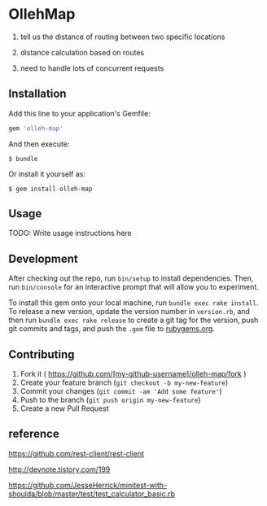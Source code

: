 # OllehMap

1) tell us the distance of routing between two specific locations

2) distance calculation based on routes

3) need to handle lots of concurrent requests

## Installation

Add this line to your application's Gemfile:

```ruby
gem 'olleh-map'
```

And then execute:

    $ bundle

Or install it yourself as:

    $ gem install olleh-map

## Usage

TODO: Write usage instructions here

## Development

After checking out the repo, run `bin/setup` to install dependencies. Then, run `bin/console` for an interactive prompt that will allow you to experiment.

To install this gem onto your local machine, run `bundle exec rake install`. To release a new version, update the version number in `version.rb`, and then run `bundle exec rake release` to create a git tag for the version, push git commits and tags, and push the `.gem` file to [rubygems.org](https://rubygems.org).

## Contributing

1. Fork it ( https://github.com/[my-github-username]/olleh-map/fork )
2. Create your feature branch (`git checkout -b my-new-feature`)
3. Commit your changes (`git commit -am 'Add some feature'`)
4. Push to the branch (`git push origin my-new-feature`)
5. Create a new Pull Request

## reference

https://github.com/rest-client/rest-client

http://devnote.tistory.com/199

https://github.com/JesseHerrick/minitest-with-shoulda/blob/master/test/test_calculator_basic.rb